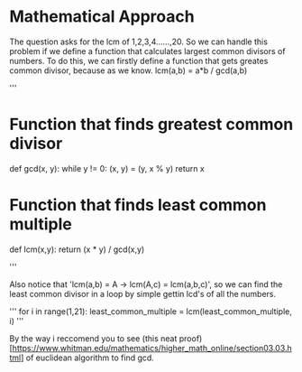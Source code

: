 # Mathematical Approach

The question asks for the lcm of 1,2,3,4......,20. So we can handle this problem if we define a function that calculates largest common divisors of numbers. To do this, we can firstly define a function that gets greates common divisor, because as we know. lcm(a,b) = a*b / gcd(a,b)

'''

# Function that finds greatest common divisor
def gcd(x, y):
    while y != 0:
        (x, y) = (y, x % y)
    return x

# Function that finds least common multiple
def lcm(x,y):
    return (x * y) / gcd(x,y)

'''

Also notice that 'lcm(a,b) = A -> lcm(A,c) = lcm(a,b,c)', so we can find the least common divisor in a loop by simple gettin lcd's of all the numbers.

'''
for i in range(1,21):
    least_common_multiple = lcm(least_common_multiple, i)
'''


By the way i reccomend you to see (this neat proof)[https://www.whitman.edu/mathematics/higher_math_online/section03.03.html] of euclidean algorithm to find gcd.
